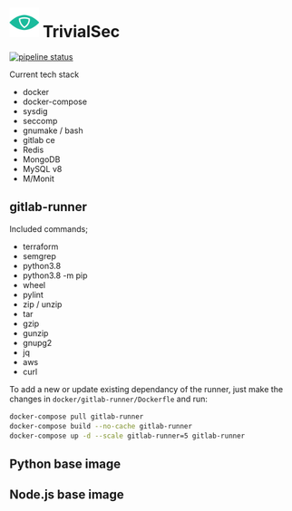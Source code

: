 # <img src=".repo/assets/icon-512x512.png"  width="52" height="52"> TrivialSec

[![pipeline status](https://gitlab.com/trivialsec/containers-common/badges/main/pipeline.svg)](https://gitlab.com/trivialsec/containers-common/commits/main)

Current tech stack

- docker
- docker-compose
- sysdig
- seccomp
- gnumake / bash
- gitlab ce
- Redis
- MongoDB
- MySQL v8
- M/Monit

## gitlab-runner

Included commands;

- terraform
- semgrep
- python3.8
- python3.8 -m pip
- wheel
- pylint
- zip / unzip
- tar
- gzip
- gunzip
- gnupg2
- jq
- aws
- curl

To add a new or update existing dependancy of the runner, just make the changes in `docker/gitlab-runner/Dockerfle` and run:

```bash
docker-compose pull gitlab-runner
docker-compose build --no-cache gitlab-runner
docker-compose up -d --scale gitlab-runner=5 gitlab-runner
```

## Python base image


## Node.js base image

